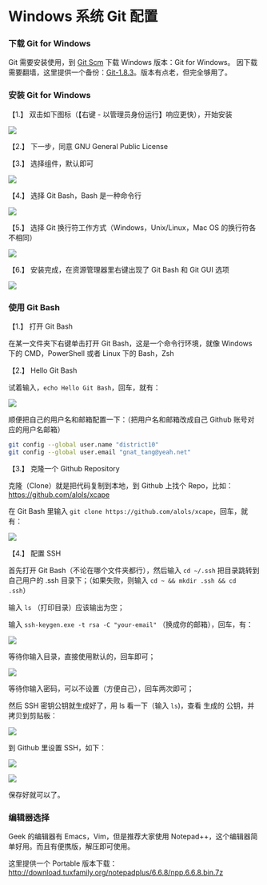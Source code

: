 ﻿Windows 系统 Git 配置
=====================

### 下载 Git for Windows

Git 需要安装使用，到 [Git Scm][git-scm] 下载 Windows 版本：Git for Windows。
因下载需要翻墙，这里提供一个备份：[Git-1.8.3][git-archive]。版本有点老，但完全够用了。




### 安装 Git for Windows

【1.】 双击如下图标（【右键 - 以管理员身份运行】响应更快），开始安装

![][git-for-windows]

【2.】 下一步，同意 GNU General Public License

【3.】 选择组件，默认即可

![][git-setup-a]

【4.】 选择 Git Bash，Bash 是一种命令行

![][git-setup-b]

【5.】 选择 Git 换行符工作方式（Windows，Unix/Linux，Mac OS 的换行符各不相同）

![][git-setup-c]

【6.】 安装完成，在资源管理器里右键出现了 Git Bash 和 Git GUI 选项

![][git-bash-gui]



### 使用 Git Bash

【1.】 打开 Git Bash

在某一文件夹下右键单击打开 Git Bash，这是一个命令行环境，就像 Windows 下的 CMD，PowerShell 或者 Linux 下的 Bash，Zsh

【2.】 Hello Git Bash

试着输入，`echo Hello Git Bash`，回车，就有：

![][git-hello]

顺便把自己的用户名和邮箱配置一下：（把用户名和邮箱改成自己 Github 账号对应的用户名邮箱）
 
```bash
git config --global user.name "district10"
git config --global user.email "gnat_tang@yeah.net"
```

【3.】 克隆一个 Github Repository

克隆（Clone）就是把代码复制到本地，到 Github 上找个 Repo，比如：https://github.com/alols/xcape

在 Git Bash 里输入 `git clone https://github.com/alols/xcape`，回车，就有：

![][git-clone-https]


【4.】 配置 SSH

首先打开 Git Bash（不论在哪个文件夹都行），然后输入 `cd ~/.ssh` 把目录跳转到自己用户的 .ssh 目录下；（如果失败，则输入 `cd ~ && mkdir .ssh && cd .ssh`）

输入 `ls` （打印目录）应该输出为空；

输入 `ssh-keygen.exe -t rsa -C "your-email"` （换成你的邮箱），回车，有：

![][gen-ssh-a]

等待你输入目录，直接使用默认的，回车即可；


![][gen-ssh-b]

等待你输入密码，可以不设置（方便自己），回车两次即可；


然后 SSH 密钥公钥就生成好了，用 ls 看一下（输入 `ls`)，查看 生成的 公钥，并拷贝到剪贴板：

![][gen-ssh-c]


到 Github 里设置 SSH，如下：

![][gen-ssh-d]

![][gen-ssh-e]

保存好就可以了。




### 编辑器选择

Geek 的编辑器有 Emacs，Vim，但是推荐大家使用 Notepad++，这个编辑器简单好用。而且有便携版，解压即可使用。

这里提供一个 Portable 版本下载：http://download.tuxfamily.org/notepadplus/6.6.8/npp.6.6.8.bin.7z




[git-scm]: http://www.git-scm.com/downloads
[git-archive]: http://whudoc.qiniudn.com/github-guide/Git-1.8.3-preview20130601.exe
[git-for-windows]: http://whudoc.qiniudn.com/github-guide/img/git-for-windows.png

[git-setup-a]: http://whudoc.qiniudn.com/github-guide/img/git-setup-components.png
[git-setup-b]: http://whudoc.qiniudn.com/github-guide/img/git-setup-gitbash.png
[git-setup-c]: http://whudoc.qiniudn.com/github-guide/img/git-setup-lineendings.png

[git-bash-gui]: http://whudoc.qiniudn.com/github-guide/img/gitbash-gitgui.png
[git-hello]: http://whudoc.qiniudn.com/github-guide/img/git-hello.png
[git-clone-https]: http://whudoc.qiniudn.com/github-guide/img/git-clone-https.png

[gen-ssh-a]: http://whudoc.qiniudn.com/img/gen-ssh-a.png
[gen-ssh-b]: http://whudoc.qiniudn.com/img/gen-ssh-b.png
[gen-ssh-c]: http://whudoc.qiniudn.com/img/gen-ssh-c.png
[gen-ssh-d]: http://whudoc.qiniudn.com/img/gen-ssh-d.png
[gen-ssh-e]: http://whudoc.qiniudn.com/img/gen-ssh-e.png